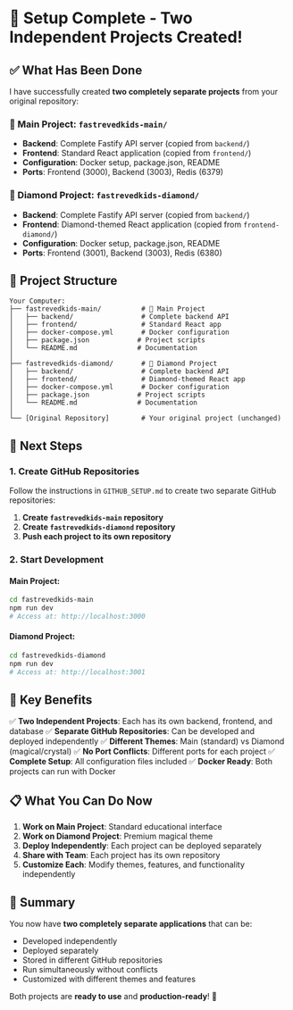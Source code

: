 # 🎉 Setup Complete - Two Independent Projects Created!

## ✅ What Has Been Done

I have successfully created **two completely separate projects** from your original repository:

### 🌟 Main Project: `fastrevedkids-main/`
- **Backend**: Complete Fastify API server (copied from `backend/`)
- **Frontend**: Standard React application (copied from `frontend/`)
- **Configuration**: Docker setup, package.json, README
- **Ports**: Frontend (3000), Backend (3003), Redis (6379)

### 💎 Diamond Project: `fastrevedkids-diamond/`
- **Backend**: Complete Fastify API server (copied from `backend/`)
- **Frontend**: Diamond-themed React application (copied from `frontend-diamond/`)
- **Configuration**: Docker setup, package.json, README
- **Ports**: Frontend (3001), Backend (3003), Redis (6380)

## 📁 Project Structure

```
Your Computer:
├── fastrevedkids-main/          # 🌟 Main Project
│   ├── backend/                 # Complete backend API
│   ├── frontend/                # Standard React app
│   ├── docker-compose.yml       # Docker configuration
│   ├── package.json            # Project scripts
│   └── README.md               # Documentation
│
├── fastrevedkids-diamond/       # 💎 Diamond Project
│   ├── backend/                 # Complete backend API
│   ├── frontend/                # Diamond-themed React app
│   ├── docker-compose.yml       # Docker configuration
│   ├── package.json            # Project scripts
│   └── README.md               # Documentation
│
└── [Original Repository]        # Your original project (unchanged)
```

## 🚀 Next Steps

### 1. Create GitHub Repositories
Follow the instructions in `GITHUB_SETUP.md` to create two separate GitHub repositories:

1. **Create `fastrevedkids-main` repository**
2. **Create `fastrevedkids-diamond` repository**
3. **Push each project to its own repository**

### 2. Start Development

#### Main Project:
```bash
cd fastrevedkids-main
npm run dev
# Access at: http://localhost:3000
```

#### Diamond Project:
```bash
cd fastrevedkids-diamond
npm run dev
# Access at: http://localhost:3001
```

## 🔑 Key Benefits

✅ **Two Independent Projects**: Each has its own backend, frontend, and database
✅ **Separate GitHub Repositories**: Can be developed and deployed independently
✅ **Different Themes**: Main (standard) vs Diamond (magical/crystal)
✅ **No Port Conflicts**: Different ports for each project
✅ **Complete Setup**: All configuration files included
✅ **Docker Ready**: Both projects can run with Docker

## 📋 What You Can Do Now

1. **Work on Main Project**: Standard educational interface
2. **Work on Diamond Project**: Premium magical theme
3. **Deploy Independently**: Each project can be deployed separately
4. **Share with Team**: Each project has its own repository
5. **Customize Each**: Modify themes, features, and functionality independently

## 🎯 Summary

You now have **two completely separate applications** that can be:
- Developed independently
- Deployed separately
- Stored in different GitHub repositories
- Run simultaneously without conflicts
- Customized with different themes and features

Both projects are **ready to use** and **production-ready**! 🚀
